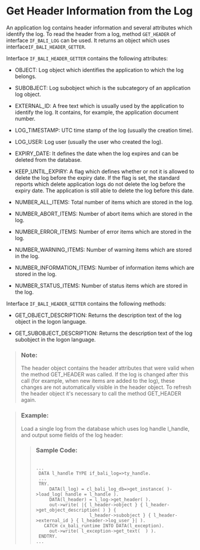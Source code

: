 <!-- loio9572409179b4420e9bd05a43f2f6bb31 -->

# Get Header Information from the Log

An application log contains header information and several attributes which identify the log. To read the header from a log, method `GET_HEADER` of interface `IF_BALI_LOG` can be used. It returns an object which uses interface`IF_BALI_HEADER_GETTER`.

Interface `IF_BALI_HEADER_GETTER` contains the following attributes:

-   OBJECT: Log object which identifies the application to which the log belongs.

-   SUBOBJECT: Log subobject which is the subcategory of an application log object.

-   EXTERNAL\_ID: A free text which is usually used by the application to identify the log. It contains, for example, the application document number.

-   LOG\_TIMESTAMP: UTC time stamp of the log \(usually the creation time\).

-   LOG\_USER: Log user \(usually the user who created the log\).

-   EXPIRY\_DATE: It defines the date when the log expires and can be deleted from the database.

-   KEEP\_UNTIL\_EXPIRY: A flag which defines whether or not it is allowed to delete the log before the expiry date. If the flag is set, the standard reports which delete application logs do not delete the log before the expiry date. The application is still able to delete the log before this date.

-   NUMBER\_ALL\_ITEMS: Total number of items which are stored in the log.

-   NUMBER\_ABORT\_ITEMS: Number of abort items which are stored in the log.

-   NUMBER\_ERROR\_ITEMS: Number of error items which are stored in the log.

-   NUMBER\_WARNING\_ITEMS: Number of warning items which are stored in the log.

-   NUMBER\_INFORMATION\_ITEMS: Number of information items which are stored in the log.

-   NUMBER\_STATUS\_ITEMS: Number of status items which are stored in the log.


Interface `IF_BALI_HEADER_GETTER` contains the following methods:

-   GET\_OBJECT\_DESCRIPTION: Returns the description text of the log object in the logon language.

-   GET\_SUBOBJECT\_DESCRIPTION: Returns the description text of the log subobject in the logon language.


> ### Note:  
> The header object contains the header attributes that were valid when the method GET\_HEADER was called. If the log is changed after this call \(for example, when new items are added to the log\), these changes are not automatically visible in the header object. To refresh the header object it's necessary to call the method GET\_HEADER again.

> ### Example:  
> Load a single log from the database which uses log handle l\_handle, and output some fields of the log header:
> 
> > ### Sample Code:  
> > ```
> > 
> > ...
> >  DATA l_handle TYPE if_bali_log=>ty_handle.
> >  ...
> >  TRY.
> >      DATA(l_log) = cl_bali_log_db=>get_instance( )->load_log( handle = l_handle ).
> >      DATA(l_header) = l_log->get_header( ).
> >      out->write( |{ l_header->object } { l_header->get_object_description( ) } {
> >                     l_header->subobject } { l_header->external_id } { l_header->log_user }| ).
> >    CATCH cx_bali_runtime INTO DATA(l_exception).
> >      out->write( l_exception->get_text(  ) ).
> >  ENDTRY.
> > ...
> > ```

